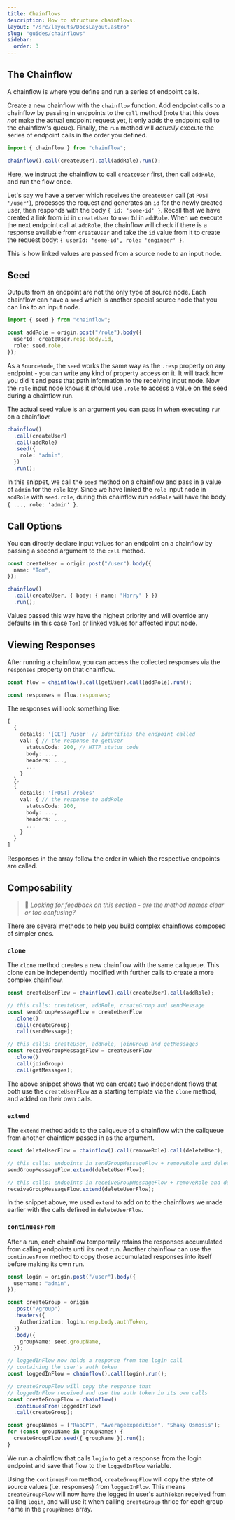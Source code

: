 ```yaml
---
title: Chainflows
description: How to structure chainflows.
layout: "/src/layouts/DocsLayout.astro"
slug: "guides/chainflows"
sidebar:
  order: 3
---
```


## The Chainflow

A chainflow is where you define and run a series of endpoint calls.

Create a new chainflow with the `chainflow` function. Add endpoint calls to a chainflow by passing in endpoints to the `call` method (note that this does _not_ make the actual endpoint request yet, it only adds the endpoint call to the chainflow's queue). Finally, the `run` method will _actually_ execute the series of endpoint calls in the order you defined.

```typescript
import { chainflow } from "chainflow";

chainflow().call(createUser).call(addRole).run();
```

Here, we instruct the chainflow to call `createUser` first, then call `addRole`, and run the flow once.

Let's say we have a server which receives the `createUser` call (at `POST '/user'`), processes the request and generates an `id` for the newly created user, then responds with the body `{ id: 'some-id' }`. Recall that we have created a link from `id` in `createUser` to `userId` in `addRole`. When we execute the next endpoint call at `addRole`, the chainflow will check if there is a response available from `createUser` and take the `id` value from it to create the request body: `{ userId: 'some-id', role: 'engineer' }`.

This is how linked values are passed from a source node to an input node.

## Seed

Outputs from an endpoint are not the only type of source node. Each chainflow can have a `seed` which is another special source node that you can link to an input node.

```typescript {5}
import { seed } from "chainflow";

const addRole = origin.post("/role").body({
  userId: createUser.resp.body.id,
  role: seed.role,
});
```

As a `SourceNode`, the `seed` works the same way as the `.resp` property on any endpoint - you can write any kind of property access on it. It will track how you did it and pass that path information to the receiving input node. Now the `role` input node knows it should use `.role` to access a value on the seed during a chainflow run.

The actual seed value is an argument you can pass in when executing `run` on a chainflow.

```typescript {5}
chainflow()
  .call(createUser)
  .call(addRole)
  .seed({
    role: "admin",
  })
  .run();
```

In this snippet, we call the `seed` method on a chainflow and pass in a value of `admin` for the `role` key. Since we have linked the `role` input node in `addRole` with `seed.role`, during this chainflow run `addRole` will have the body `{ ..., role: 'admin' }`.

## Call Options

You can directly declare input values for an endpoint on a chainflow by passing a second argument to the `call` method.

```typescript
const createUser = origin.post("/user").body({
  name: "Tom",
});

chainflow()
  .call(createUser, { body: { name: "Harry" } })
  .run();
```

Values passed this way have the highest priority and will override any defaults (in this case `Tom`) or linked values for affected input node.

## Viewing Responses

After running a chainflow, you can access the collected responses via the `responses` property on that chainflow.

```typescript
const flow = chainflow().call(getUser).call(addRole).run();

const responses = flow.responses;
```

The responses will look something like:

```typescript
[
  {
    details: '[GET] /user' // identifies the endpoint called
    val: { // the response to getUser
      statusCode: 200, // HTTP status code
      body: ...,
      headers: ...,
      ...
    }
  },
  {
    details: '[POST] /roles'
    val: { // the response to addRole
      statusCode: 200,
      body: ...,
      headers: ...,
      ...
    }
  }
]
```

Responses in the array follow the order in which the respective endpoints are called.

## Composability

> 👋 _Looking for feedback on this section - are the method names clear or too confusing?_

There are several methods to help you build complex chainflows composed of simpler ones.

### `clone`

The `clone` method creates a new chainflow with the same callqueue. This clone can be independently modified with further calls to create a more complex chainflow.

```typescript {5} {11}
const createUserFlow = chainflow().call(createUser).call(addRole);

// this calls: createUser, addRole, createGroup and sendMessage
const sendGroupMessageFlow = createUserFlow
  .clone()
  .call(createGroup)
  .call(sendMessage);

// this calls: createUser, addRole, joinGroup and getMessages
const receiveGroupMessageFlow = createUserFlow
  .clone()
  .call(joinGroup)
  .call(getMessages);
```

The above snippet shows that we can create two independent flows that both use the `createUserFlow` as a starting template via the `clone` method, and added on their own calls.

### `extend`

The `extend` method adds to the callqueue of a chainflow with the callqueue from another chainflow passed in as the argument.

```typescript {4, 7}
const deleteUserFlow = chainflow().call(removeRole).call(deleteUser);

// this calls: endpoints in sendGroupMessageFlow + removeRole and deleteUser
sendGroupMessageFlow.extend(deleteUserFlow);

// this calls: endpoints in receiveGroupMessageFlow + removeRole and deleteUser
receiveGroupMessageFlow.extend(deleteUserFlow);
```

In the snippet above, we used `extend` to add on to the chainflows we made earlier with the calls defined in `deleteUserFlow`.

### `continuesFrom`

After a run, each chainflow temporarily retains the responses accumulated from calling endpoints until its next run. Another chainflow can use the `continuesFrom` method to copy those accumulated responses into itself before making its own run.

```typescript collapse={1-9} {20}
const login = origin.post("/user").body({
  username: "admin",
});

const createGroup = origin
  .post("/group")
  .headers({
    Authorization: login.resp.body.authToken,
  })
  .body({
    groupName: seed.groupName,
  });

// loggedInFlow now holds a response from the login call
// containing the user's auth token
const loggedInFlow = chainflow().call(login).run();

// createGroupFlow will copy the response that
// loggedInFlow received and use the auth token in its own calls
const createGroupFlow = chainflow()
  .continuesFrom(loggedInFlow)
  .call(createGroup);

const groupNames = ["RapGPT", "Averageexpedition", "Shaky Osmosis"];
for (const groupName in groupNames) {
  createGroupFlow.seed({ groupName }).run();
}
```

We run a chainflow that calls `login` to get a response from the login endpoint and save that flow to the `loggedInFlow` variable.

Using the `continuesFrom` method, `createGroupFlow` will copy the state of source values (i.e. responses) from `loggedInFlow`. This means `createGroupFlow` will now have the logged in user's `authToken` received from calling `login`, and will use it when calling `createGroup` thrice for each group name in the `groupNames` array.
